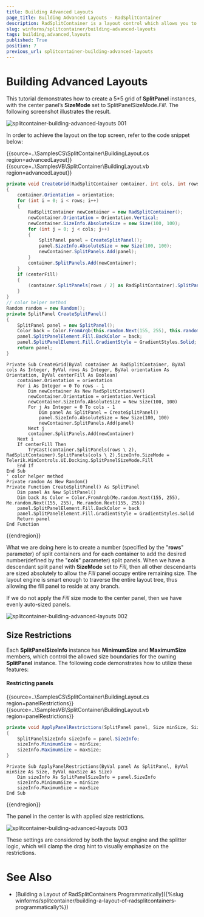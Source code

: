 ```yaml
---
title: Building Advanced Layouts
page_title: Building Advanced Layouts - RadSplitContainer
description: RadSplitContainer is a layout control which allows you to add many container panels to a form, separated by splitter(s).
slug: winforms/splitcontainer/building-advanced-layouts
tags: building,advanced,layouts
published: True
position: 7
previous_url: splitcontainer-building-advanced-layouts
---
```


# Building Advanced Layouts

This tutorial demonstrates how to create a 5*5 grid of **SplitPanel** instances, with the center panel’s **SizeMode** set to SplitPanelSizeMode.*Fill*. The following screenshot illustrates the result.

![splitcontainer-building-advanced-layouts 001](images/splitcontainer-building-advanced-layouts001.png)
           
In order to achieve the layout on the top screen, refer to the code snippet below:

{{source=..\SamplesCS\SplitContainer\BuildingLayout.cs region=advancedLayout}} 
{{source=..\SamplesVB\SplitContainer\BuildingLayout.vb region=advancedLayout}} 

````C#
private void CreateGrid(RadSplitContainer container, int cols, int rows, Orientation orientation, bool centerFill)
{
    container.Orientation = orientation;
    for (int i = 0; i < rows; i++)
    {
        RadSplitContainer newContainer = new RadSplitContainer();
        newContainer.Orientation = Orientation.Vertical;
        newContainer.SizeInfo.AbsoluteSize = new Size(100, 100);
        for (int j = 0; j < cols; j++)
        {
            SplitPanel panel = CreateSplitPanel();
            panel.SizeInfo.AbsoluteSize = new Size(100, 100);
            newContainer.SplitPanels.Add(panel);
        }
        container.SplitPanels.Add(newContainer);
    }
    if (centerFill)
    {
        (container.SplitPanels[rows / 2] as RadSplitContainer).SplitPanels[cols / 2].SizeInfo.SizeMode = Telerik.WinControls.UI.Docking.SplitPanelSizeMode.Fill;
    }
}
// color helper method
Random random = new Random();
private SplitPanel CreateSplitPanel()
{
    SplitPanel panel = new SplitPanel();
    Color back = Color.FromArgb(this.random.Next(155, 255), this.random.Next(155, 255), this.random.Next(155, 255));
    panel.SplitPanelElement.Fill.BackColor = back;
    panel.SplitPanelElement.Fill.GradientStyle = GradientStyles.Solid;
    return panel;
}

````
````VB.NET
Private Sub CreateGrid(ByVal container As RadSplitContainer, ByVal cols As Integer, ByVal rows As Integer, ByVal orientation As Orientation, ByVal centerFill As Boolean)
    container.Orientation = orientation
    For i As Integer = 0 To rows - 1
        Dim newContainer As New RadSplitContainer()
        newContainer.Orientation = orientation.Vertical
        newContainer.SizeInfo.AbsoluteSize = New Size(100, 100)
        For j As Integer = 0 To cols - 1
            Dim panel As SplitPanel = CreateSplitPanel()
            panel.SizeInfo.AbsoluteSize = New Size(100, 100)
            newContainer.SplitPanels.Add(panel)
        Next j
        container.SplitPanels.Add(newContainer)
    Next i
    If centerFill Then
        TryCast(container.SplitPanels(rows \ 2), RadSplitContainer).SplitPanels(cols \ 2).SizeInfo.SizeMode = Telerik.WinControls.UI.Docking.SplitPanelSizeMode.Fill
    End If
End Sub
' color helper method
Private random As New Random()
Private Function CreateSplitPanel() As SplitPanel
    Dim panel As New SplitPanel()
    Dim back As Color = Color.FromArgb(Me.random.Next(155, 255), Me.random.Next(155, 255), Me.random.Next(155, 255))
    panel.SplitPanelElement.Fill.BackColor = back
    panel.SplitPanelElement.Fill.GradientStyle = GradientStyles.Solid
    Return panel
End Function

````

{{endregion}} 

What we are doing here is to create a number (specified by the "**rows**" parameter) of split containers and for each container to add the desired number(defined by the "**cols**" parameter) split panels. When we have a descendant split panel with **SizeMode** set to *Fill*, then all other descendants are sized absolutely to allow the *Fill* panel occupy entire remaining size. The layout engine is smart enough to traverse the entire layout tree, thus allowing the fill panel to reside at any branch.
         
If we do not apply the *Fill* size mode to the center panel, then we have evenly auto-sized panels.

![splitcontainer-building-advanced-layouts 002](images/splitcontainer-building-advanced-layouts002.png)

## Size Restrictions

Each **SplitPanelSizeInfo** instance has **MinimumSize** and **MaximumSize** members, which control the allowed size boundaries for the owning **SplitPanel** instance. The following code demonstrates how to utilize these features:

#### Restricting panels

{{source=..\SamplesCS\SplitContainer\BuildingLayout.cs region=panelRestrictions}} 
{{source=..\SamplesVB\SplitContainer\BuildingLayout.vb region=panelRestrictions}} 

````C#
private void ApplyPanelRestrictions(SplitPanel panel, Size minSize, Size maxSize)
{
    SplitPanelSizeInfo sizeInfo = panel.SizeInfo;
    sizeInfo.MinimumSize = minSize;
    sizeInfo.MaximumSize = maxSize;
}

````
````VB.NET
Private Sub ApplyPanelRestrictions(ByVal panel As SplitPanel, ByVal minSize As Size, ByVal maxSize As Size)
    Dim sizeInfo As SplitPanelSizeInfo = panel.SizeInfo
    sizeInfo.MinimumSize = minSize
    sizeInfo.MaximumSize = maxSize
End Sub

````

{{endregion}} 

The panel in the center is with applied size restrictions.

![splitcontainer-building-advanced-layouts 003](images/splitcontainer-building-advanced-layouts003.gif)
       
These settings are considered by both the layout engine and the splitter logic, which will clamp the drag hint to visually emphasize on the restrictions.
        
# See Also

* [Building a Layout of RadSplitContainers Programmatically]({%slug winforms/splitcontainer/building-a-layout-of-radsplitcontainers-programmatically%})	
